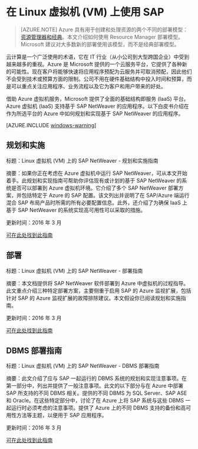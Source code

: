 <!-- ARM -->

<properties
   pageTitle="在 Linux 虚拟机 (VM) 上使用 SAP | Azure"
   description="了解如何在 Azure 中的 Linux 虚拟机 (VM) 上使用 SAP"
   services="virtual-machines-linux,virtual-network,storage"
   documentationCenter="saponazure"
   authors="MSSedusch"
   manager="juergent"
   editor=""
   tags="azure-resource-manager"
   keywords=""/>
<tags
	ms.service="virtual-machines-linux"
	ms.date="05/17/2016"
	wacn.date="06/27/2016"/>

# 在 Linux 虚拟机 (VM) 上使用 SAP

[767598]: https://service.sap.com/sap/support/notes/767598
[773830]: https://service.sap.com/sap/support/notes/773830
[826037]: https://service.sap.com/sap/support/notes/826037
[965908]: https://service.sap.com/sap/support/notes/965908
[1139904]: https://service.sap.com/sap/support/notes/1139904
[1173395]: https://service.sap.com/sap/support/notes/1173395
[1245200]: https://service.sap.com/sap/support/notes/1245200
[1409604]: https://service.sap.com/sap/support/notes/1409604
[1558958]: https://service.sap.com/sap/support/notes/1558958
[1585981]: https://service.sap.com/sap/support/notes/1585981
[1588316]: https://service.sap.com/sap/support/notes/1588316
[1590719]: https://service.sap.com/sap/support/notes/1590719
[1605680]: https://service.sap.com/sap/support/notes/1605680
[1619720]: https://service.sap.com/sap/support/notes/1619720
[1619726]: https://service.sap.com/sap/support/notes/1619726
[1619967]: https://service.sap.com/sap/support/notes/1619967
[1750510]: https://service.sap.com/sap/support/notes/1750510
[1752266]: https://service.sap.com/sap/support/notes/1752266
[1757924]: https://service.sap.com/sap/support/notes/1757924
[1757928]: https://service.sap.com/sap/support/notes/1757928
[1758182]: https://service.sap.com/sap/support/notes/1758182
[1758496]: https://service.sap.com/sap/support/notes/1758496
[1772688]: https://service.sap.com/sap/support/notes/1772688
[1814258]: https://service.sap.com/sap/support/notes/1814258
[1882376]: https://service.sap.com/sap/support/notes/1882376
[1909114]: https://service.sap.com/sap/support/notes/1909114
[1922555]: https://service.sap.com/sap/support/notes/1922555
[1928533]: https://service.sap.com/sap/support/notes/1928533
[1941500]: https://service.sap.com/sap/support/notes/1941500
[1956005]: https://service.sap.com/sap/support/notes/1956005
[1973241]: https://service.sap.com/sap/support/notes/1973241
[1999351]: https://service.sap.com/sap/support/notes/1999351
[2015553]: https://service.sap.com/sap/support/notes/2015553
[2039619]: https://service.sap.com/sap/support/notes/2039619
[2121797]: https://service.sap.com/sap/support/notes/2121797
[2134316]: https://service.sap.com/sap/support/notes/2134316
[2178632]: https://service.sap.com/sap/support/notes/2178632
[2191498]: https://service.sap.com/sap/support/notes/2191498
[2233094]: https://service.sap.com/sap/support/notes/2233094

[azure-portal]: https://portal.azure.cn
[azure-script-ps]: https://go.microsoft.com/fwlink/p/?LinkID=395017

[planning-guide]: /documentation/articles/virtual-machines-linux-sap-planning-guide
[planning-guide-classic]: /documentation/articles/virtual-machines-windows-classic-sap-planning-guide
[deployment-guide]: /documentation/articles/virtual-machines-linux-sap-deployment-guide
[deployment-guide-classic]: /documentation/articles/virtual-machines-windows-classic-sap-deployment-guide
[dbms-guide]: /documentation/articles/virtual-machines-linux-sap-dbms-guide
[dbms-guide-classic]: /documentation/articles/virtual-machines-windows-classic-sap-dbms-guide
[dr-guide-classic]: /documentation/articles/virtual-machines-windows-classic-sap-dr-guide
[ha-guide-classic]: /documentation/articles/virtual-machines-windows-classic-sap-ha-guide

[getting-started]: /documentation/articles/virtual-machines-linux-sap-getting-started-arm
[getting-started-windows-classic]: /documentation/articles/virtual-machines-windows-classic-sap-getting-started

[getting-started-windows-classic-dbms]: /documentation/articles/virtual-machines-windows-classic-sap-getting-started#c5b77a14-f6b4-44e9-acab-4d28ff72a930
[getting-started-windows-classic-planning]: /documentation/articles/virtual-machines-windows-classic-sap-getting-started#f2a5e9d8-49e4-419e-9900-af783173481c
[getting-started-windows-classic-deployment]: /documentation/articles/virtual-machines-windows-classic-sap-getting-started#f84ea6ce-bbb4-41f7-9965-34d31b0098ea
[getting-started-windows-classic-dr]: /documentation/articles/virtual-machines-windows-classic-sap-getting-started#cff10b4a-01a5-4dc3-94b6-afb8e55757d3
[getting-started-windows-classic-ha-sios]: /documentation/articles/virtual-machines-windows-classic-sap-getting-started#4bb7512c-0fa0-4227-9853-4004281b1037

[getting-started-planning]: /documentation/articles/virtual-machines-linux-sap-getting-started-arm#3da0389e-708b-4e82-b2a2-e92f132df89c
[getting-started-deployment]: /documentation/articles/virtual-machines-linux-sap-getting-started-arm#6aadadd2-76b5-46d8-8713-e8d63630e955
[getting-started-dbms]: /documentation/articles/virtual-machines-linux-sap-getting-started-arm#1343ffe1-8021-4ce6-a08d-3a1553a4db82

[deployment-guide-2.2]: /documentation/articles/virtual-machines-linux-sap-deployment-guide#42ee2bdb-1efc-4ec7-ab31-fe4c22769b94 "SAP 资源"
[deployment-guide-3]: /documentation/articles/virtual-machines-linux-sap-deployment-guide#b3253ee3-d63b-4d74-a49b-185e76c4088e "Azure 上 SAP 的 VM 部署方案"
[deployment-guide-3.1.2]: /documentation/articles/virtual-machines-linux-sap-deployment-guide#3688666f-281f-425b-a312-a77e7db2dfab "使用自定义映像部署 VM"
[deployment-guide-3.2]: /documentation/articles/virtual-machines-linux-sap-deployment-guide#db477013-9060-4602-9ad4-b0316f8bb281 "方案 1：为 SAP 部署从 Azure 库中取出的 VM"
[deployment-guide-3.3]: /documentation/articles/virtual-machines-linux-sap-deployment-guide#54a1fc6d-24fd-4feb-9c57-ac588a55dff2 "方案 2：使用自定义映像为 SAP 部署 VM"
[deployment-guide-3.4]: /documentation/articles/virtual-machines-linux-sap-deployment-guide#a9a60133-a763-4de8-8986-ac0fa33aa8c1 "方案 3：使用包含 SAP 的非通用化 Azure VHD 从本地移动 VM"
[deployment-guide-4.1]: /documentation/articles/virtual-machines-linux-sap-deployment-guide#604bcec2-8b6e-48d2-a944-61b0f5dee2f7 "部署 Azure PowerShell cmdlet"
[deployment-guide-4.2]: /documentation/articles/virtual-machines-linux-sap-deployment-guide#7ccf6c3e-97ae-4a7a-9c75-e82c37beb18e "下载并导入 SAP 相关的 PowerShell cmdlet"
[deployment-guide-4.3]: /documentation/articles/virtual-machines-linux-sap-deployment-guide#31d9ecd6-b136-4c73-b61e-da4a29bbc9cc "将 VM 加入本地域 — 仅限 Windows"
[deployment-guide-4.4]: /documentation/articles/virtual-machines-linux-sap-deployment-guide#c7cbb0dc-52a4-49db-8e03-83e7edc2927d "下载、安装并启用 Azure VM 代理"
[deployment-guide-4.4.2]: /documentation/articles/virtual-machines-linux-sap-deployment-guide#6889ff12-eaaf-4f3c-97e1-7c9edc7f7542 "Linux"
[deployment-guide-4.5]: /documentation/articles/virtual-machines-linux-sap-deployment-guide#d98edcd3-f2a1-49f7-b26a-07448ceb60ca "配置适用于 SAP 的 Azure 增强型监视扩展"
[deployment-guide-4.5.1]: /documentation/articles/virtual-machines-linux-sap-deployment-guide#987cf279-d713-4b4c-8143-6b11589bb9d4 "Azure PowerShell"
[deployment-guide-4.5.2]: /documentation/articles/virtual-machines-linux-sap-deployment-guide#408f3779-f422-4413-82f8-c57a23b4fc2f "Azure CLI"
[deployment-guide-5.1]: /documentation/articles/virtual-machines-linux-sap-deployment-guide#bb61ce92-8c5c-461f-8c53-39f5e5ed91f2 "适用于 SAP 的 Azure 增强型监视的就绪状态检查"
[deployment-guide-5.2]: /documentation/articles/virtual-machines-linux-sap-deployment-guide#e2d592ff-b4ea-4a53-a91a-e5521edb6cd1 "Azure 监视基础结构配置的运行状况检查"
[deployment-guide-5.3]: /documentation/articles/virtual-machines-linux-sap-deployment-guide#fe25a7da-4e4e-4388-8907-8abc2d33cfd8 "对适用于 SAP 的 Azure 监视基础结构进一步执行故障排除"
[deployment-guide-install-vm-agent-windows]: /documentation/articles/virtual-machines-linux-sap-deployment-guide#b2db5c9a-a076-42c6-9835-16945868e866
[deployment-guide-configure-proxy]: /documentation/articles/virtual-machines-linux-sap-deployment-guide#baccae00-6f79-4307-ade4-40292ce4e02d "配置代理"
[deployment-guide-configure-monitoring-scenario-1]: /documentation/articles/virtual-machines-linux-sap-deployment-guide#ec323ac3-1de9-4c3a-b770-4ff701def65b "配置监视"
[deployment-guide-troubleshooting-chapter]: /documentation/articles/virtual-machines-linux-sap-deployment-guide#564adb4f-5c95-4041-9616-6635e83a810b "Azure 上 SAP 的端到端监视设置的检查和故障排除"
[deployment-guide-figure-100]: ./media/virtual-machines-linux-sap-deployment-guide/100-deploy-vm-image.png
[deployment-guide-figure-300]: ./media/virtual-machines-linux-sap-deployment-guide/300-deploy-private-image.png
[deployment-guide-figure-400]: ./media/virtual-machines-linux-sap-deployment-guide/400-deploy-using-disk.png
[deployment-guide-figure-500]: ./media/virtual-machines-linux-sap-deployment-guide/500-install-powershell.png
[deployment-guide-figure-600]: ./media/virtual-machines-linux-sap-deployment-guide/600-powershell-version.png
[deployment-guide-figure-700]: ./media/virtual-machines-linux-sap-deployment-guide/700-install-powershell-installed.png
[deployment-guide-figure-760]: ./media/virtual-machines-linux-sap-deployment-guide/760-azure-cli-version.png
[deployment-guide-figure-50]: ./media/virtual-machines-linux-sap-deployment-guide/50-forced-tunneling-suse.png
[deployment-guide-figure-900]: ./media/virtual-machines-linux-sap-deployment-guide/900-cmd-update-executed.png
[deployment-guide-figure-1000]: ./media/virtual-machines-linux-sap-deployment-guide/1000-service-properties.png
[deployment-guide-figure-1100]: ./media/virtual-machines-linux-sap-deployment-guide/1100-azperflib.png
[deployment-guide-figure-1200]: ./media/virtual-machines-linux-sap-deployment-guide/1200-cmd-test-login.png
[deployment-guide-figure-1300]: ./media/virtual-machines-linux-sap-deployment-guide/1300-cmd-test-executed.png
[deployment-guide-figure-1400]: ./media/virtual-machines-linux-sap-deployment-guide/1400-azperflib-error-servicenotstarted.png
[deployment-guide-figure-5]: /documentation/articles/virtual-machines-linux-sap-deployment-guide#figure-5
[deployment-guide-figure-6]: /documentation/articles/virtual-machines-linux-sap-deployment-guide#figure-6
[deployment-guide-figure-7]: /documentation/articles/virtual-machines-linux-sap-deployment-guide#figure-7
[deployment-guide-figure-11]: /documentation/articles/virtual-machines-linux-sap-deployment-guide#figure-11
[deployment-guide-figure-14]: /documentation/articles/virtual-machines-linux-sap-deployment-guide#figure-14
[deployment-guide-figure-azure-cli-installed]: /documentation/articles/virtual-machines-linux-sap-deployment-guide#402488e5-f9bb-4b29-8063-1c5f52a892d0
[deployment-guide-figure-azure-cli-version]: /documentation/articles/virtual-machines-linux-sap-deployment-guide#0ad010e6-f9b5-4c21-9c09-bb2e5efb3fda

[planning-guide-1.2]: /documentation/articles/virtual-machines-linux-sap-planning-guide#e55d1e22-c2c8-460b-9897-64622a34fdff "资源"
[planning-guide-2.1]: /documentation/articles/virtual-machines-linux-sap-planning-guide#1625df66-4cc6-4d60-9202-de8a0b77f803 "仅限云 - 在不将依赖项部署到本地客户网络的情况下将虚拟机部署到 Azure 中"
[planning-guide-2.2]: /documentation/articles/virtual-machines-linux-sap-planning-guide#f5b3b18c-302c-4bd8-9ab2-c388f1ab3d10 "跨界 - 将单个或多个 SAP VM 部署到 Azure 中并要求完全集成到本地网络"
[planning-guide-3.1]: /documentation/articles/virtual-machines-linux-sap-planning-guide#be80d1b9-a463-4845-bd35-f4cebdb5424a "Azure 区域"
[planning-guide-3.2]: /documentation/articles/virtual-machines-linux-sap-planning-guide#8d8ad4b8-6093-4b91-ac36-ea56d80dbf77 "Azure 虚拟机的概念"
[planning-guide-3.2.1]: /documentation/articles/virtual-machines-linux-sap-planning-guide#df49dc09-141b-4f34-a4a2-990913b30358 "容错域"
[planning-guide-3.2.2]: /documentation/articles/virtual-machines-linux-sap-planning-guide#fc1ac8b2-e54a-487c-8581-d3cc6625e560 "升级域"
[planning-guide-3.2.3]: /documentation/articles/virtual-machines-linux-sap-planning-guide#18810088-f9be-4c97-958a-27996255c665 "Azure 可用性集"
[planning-guide-3.3.2]: /documentation/articles/virtual-machines-linux-sap-planning-guide#ff5ad0f9-f7f4-4022-9102-af07aef3bc92 "Azure 高级存储"
[planning-guide-5.1.1]: /documentation/articles/virtual-machines-linux-sap-planning-guide#4d175f1b-7353-4137-9d2f-817683c26e53 "使用非通用化磁盘将 VM 从本地移至 Azure"
[planning-guide-5.1.2]: /documentation/articles/virtual-machines-linux-sap-planning-guide#e18f7839-c0e2-4385-b1e6-4538453a285c "使用特定于客户的映像部署 VM"
[planning-guide-5.2]: /documentation/articles/virtual-machines-linux-sap-planning-guide#6ffb9f41-a292-40bf-9e70-8204448559e7 "为 Azure 准备包含 SAP 的 VM"
[planning-guide-5.2.1]: /documentation/articles/virtual-machines-linux-sap-planning-guide#1b287330-944b-495d-9ea7-94b83aff73ef "准备使用非通用化磁盘将 VM 从本地移到 Azure"
[planning-guide-5.2.2]: /documentation/articles/virtual-machines-linux-sap-planning-guide#57f32b1c-0cba-4e57-ab6e-c39fe22b6ec3 "准备使用特定于客户的映像为 SAP 部署 VM"
[planning-guide-5.3.1]: /documentation/articles/virtual-machines-linux-sap-planning-guide#6e835de8-40b1-4b71-9f18-d45b20959b79 "Azure 磁盘与 Azure 映像之间的差异"
[planning-guide-5.3.2]: /documentation/articles/virtual-machines-linux-sap-planning-guide#a43e40e6-1acc-4633-9816-8f095d5a7b6a "将 VHD 从本地上载到 Azure"
[planning-guide-5.4.2]: /documentation/articles/virtual-machines-linux-sap-planning-guide#9789b076-2011-4afa-b2fe-b07a8aba58a1 "在 Azure 存储帐户之间复制磁盘"
[planning-guide-5.5.1]: /documentation/articles/virtual-machines-linux-sap-planning-guide#4efec401-91e0-40c0-8e64-f2dceadff646 "SAP 部署的 VM/VHD 结构"
[planning-guide-5.5.3]: /documentation/articles/virtual-machines-linux-sap-planning-guide#17e0d543-7e8c-4160-a7da-dd7117a1ad9d "为附加的磁盘设置自动装载"
[planning-guide-7]: /documentation/articles/virtual-machines-linux-sap-planning-guide#96a77628-a05e-475d-9df3-fb82217e8f14 "SAP 实例的仅限云部署的概念"
[planning-guide-7.1]: /documentation/articles/virtual-machines-linux-sap-planning-guide#3e9c3690-da67-421a-bc3f-12c520d99a30 "用于 SAP NetWeaver 演示/培训的单一 VM 方案"
[planning-guide-9.1]: /documentation/articles/virtual-machines-linux-sap-planning-guide#6f0a47f3-a289-4090-a053-2521618a28c3 "适用于 SAP 的 Azure 监视解决方案"
[planning-guide-11.4.1]: /documentation/articles/virtual-machines-linux-sap-planning-guide#5d9d36f9-9058-435d-8367-5ad05f00de77 "SAP 应用程序服务器的高可用性"
[planning-guide-11.5]: /documentation/articles/virtual-machines-linux-sap-planning-guide#4e165b58-74ca-474f-a7f4-5e695a93204f "对 SAP 实例使用 Autostart"
[planning-guide-microsoft-azure-networking]: /documentation/articles/virtual-machines-linux-sap-planning-guide#61678387-8868-435d-9f8c-450b2424f5bd "Azure 网络"
[planning-guide-storage-microsoft-azure-storage-and-data-disks]: /documentation/articles/virtual-machines-linux-sap-planning-guide#a72afa26-4bf4-4a25-8cf7-855d6032157f "存储：Azure 存储空间和数据磁盘"
[planning-guide-azure-premium-storage]: /documentation/articles/virtual-machines-linux-sap-planning-guide#ff5ad0f9-f7f4-4022-9102-af07aef3bc92 "Azure 高级存储"
[planning-guide-figure-100]: ./media/virtual-machines-linux-sap-planning-guide/100-single-vm-in-azure.png
[planning-guide-figure-200]: ./media/virtual-machines-linux-sap-planning-guide/200-multiple-vms-in-azure.png
[planning-guide-figure-300]: ./media/virtual-machines-linux-sap-planning-guide/300-vpn-s2s.png
[planning-guide-figure-400]: ./media/virtual-machines-linux-sap-planning-guide/400-vm-services.png
[planning-guide-figure-600]: ./media/virtual-machines-linux-sap-planning-guide/600-s2s-details.png
[planning-guide-figure-700]: ./media/virtual-machines-linux-sap-planning-guide/700-decision-tree-deploy-to-azure.png
[planning-guide-figure-800]: ./media/virtual-machines-linux-sap-planning-guide/800-portal-vm-overview.png
[planning-guide-figure-1300]: ./media/virtual-machines-linux-sap-planning-guide/1300-ref-config-iaas-for-sap.png
[planning-guide-figure-1400]: ./media/virtual-machines-linux-sap-planning-guide/1400-attach-detach-disks.png
[planning-guide-figure-1600]: ./media/virtual-machines-linux-sap-planning-guide/1600-firewall-port-rule.png
[planning-guide-figure-1700]: ./media/virtual-machines-linux-sap-planning-guide/1700-single-vm-demo.png
[planning-guide-figure-1900]: ./media/virtual-machines-linux-sap-planning-guide/1900-vm-set-vnet.png
[planning-guide-figure-2100]: ./media/virtual-machines-linux-sap-planning-guide/2100-s2s.png
[planning-guide-figure-2200]: ./media/virtual-machines-linux-sap-planning-guide/2200-network-printing.png
[planning-guide-figure-2300]: ./media/virtual-machines-linux-sap-planning-guide/2300-sapgui-stms.png
[planning-guide-figure-2400]: ./media/virtual-machines-linux-sap-planning-guide/2400-vm-extension-overview.png
[planning-guide-figure-2500]: ./media/virtual-machines-linux-sap-planning-guide/2500-vm-extension-details.png
[planning-guide-figure-2600]: ./media/virtual-machines-linux-sap-planning-guide/2600-sap-router-connection.png
[planning-guide-figure-2700]: ./media/virtual-machines-linux-sap-planning-guide/2700-exposed-sap-portal.png
[planning-guide-figure-2800]: ./media/virtual-machines-linux-sap-planning-guide/2800-endpoint-config.png
[planning-guide-figure-2900]: ./media/virtual-machines-linux-sap-planning-guide/2900-azure-ha-sap-ha.png
[planning-guide-figure-3000]: ./media/virtual-machines-linux-sap-planning-guide/3000-sap-ha-on-azure.png
[planning-guide-figure-3200]: ./media/virtual-machines-linux-sap-planning-guide/3200-sap-ha-with-sql.png

[dbms-guide-2]: /documentation/articles/virtual-machines-linux-sap-dbms-guide#65fa79d6-a85f-47ee-890b-22e794f51a64 "RDBMS 部署的结构"
[dbms-guide-2.1]: /documentation/articles/virtual-machines-linux-sap-dbms-guide#c7abf1f0-c927-4a7c-9c1d-c7b5b3b7212f "VM 和 VHD 的缓存"
[dbms-guide-2.2]: /documentation/articles/virtual-machines-linux-sap-dbms-guide#c8e566f9-21b7-4457-9f7f-126036971a91 "软件 RAID"
[dbms-guide-2.3]: /documentation/articles/virtual-machines-linux-sap-dbms-guide#10b041ef-c177-498a-93ed-44b3441ab152 "Azure 存储空间"
[dbms-guide-3]: /documentation/articles/virtual-machines-linux-sap-dbms-guide#871dfc27-e509-4222-9370-ab1de77021c3 "Azure VM 的高可用性和灾难恢复"
[dbms-guide-5]: /documentation/articles/virtual-machines-linux-sap-dbms-guide#3264829e-075e-4d25-966e-a49dad878737 "有关 SQL Server RDBMS 的具体信息"
[dbms-guide-5.5.1]: /documentation/articles/virtual-machines-linux-sap-dbms-guide#0fef0e79-d3fe-4ae2-85af-73666a6f7268 "SQL Server 2012 SP1 CU4 和更高版本"
[dbms-guide-5.5.2]: /documentation/articles/virtual-machines-linux-sap-dbms-guide#f9071eff-9d72-4f47-9da4-1852d782087b "SQL Server 2012 SP1 CU3 和更低版本"
[dbms-guide-5.6]: /documentation/articles/virtual-machines-linux-sap-dbms-guide#1b353e38-21b3-4310-aeb6-a77e7c8e81c8 "使用从 Azure 应用商店取出的 SQL Server 映像"
[dbms-guide-5.8]: virtual-machines-linux-sap-dbms-guide#9053f720-6f3b-4483-904d-15dc54141e30 "适用于 Azure 上的 SAP 的 SQL Server 总体摘要"
[dbms-guide-8.4.1]: /documentation/articles/virtual-machines-linux-sap-dbms-guide#b48cfe3b-48e9-4f5b-a783-1d29155bd573 "存储配置"
[dbms-guide-8.4.2]: /documentation/articles/virtual-machines-linux-sap-dbms-guide#23c78d3b-ca5a-4e72-8a24-645d141a3f5d "备份和还原"
[dbms-guide-8.4.3]: /documentation/articles/virtual-machines-linux-sap-dbms-guide#77cd2fbb-307e-4cbf-a65f-745553f72d2c "备份和还原性能注意事项"
[dbms-guide-8.4.4]: /documentation/articles/virtual-machines-linux-sap-dbms-guide#f77c1436-9ad8-44fb-a331-8671342de818 "其他"
[dbms-guide-figure-100]: ./media/virtual-machines-linux-sap-dbms-guide/100_storage_account_types.png
[dbms-guide-figure-200]: ./media/virtual-machines-linux-sap-dbms-guide/200-ha-set-for-dbms-ha.png
[dbms-guide-figure-300]: ./media/virtual-machines-linux-sap-dbms-guide/300-reference-config-iaas.png
[dbms-guide-figure-400]: ./media/virtual-machines-linux-sap-dbms-guide/400-sql-2012-backup-to-blob-storage.png
[dbms-guide-figure-500]: ./media/virtual-machines-linux-sap-dbms-guide/500-sql-2012-backup-to-blob-storage-different-containers.png
[dbms-guide-figure-600]: ./media/virtual-machines-linux-sap-dbms-guide/600-iaas-maxdb.png
[dbms-guide-figure-700]: ./media/virtual-machines-linux-sap-dbms-guide/700-livecach-prod.png
[dbms-guide-figure-800]: ./media/virtual-machines-linux-sap-dbms-guide/800-azure-vm-sap-content-server.png
[dbms-guide-figure-900]: ./media/virtual-machines-linux-sap-dbms-guide/900-sap-cache-server-on-premises.png

[dbms-guide-900-sap-cache-server-on-premises]: /documentation/articles/virtual-machines-linux-sap-dbms-guide#642f746c-e4d4-489d-bf63-73e80177a0a8

[Logo_Windows]: ./media/virtual-machines-linux-sap-shared/Windows.png
[Logo_Linux]: ./media/virtual-machines-linux-sap-shared/Linux.png

[vm-size-specs]: /documentation/articles/virtual-machines-linux-sizes
[azure-subscription-service-limits-subscription]: /documentation/articles/azure-subscription-service-limits#subscription
[vpn-gateway-create-site-to-site-rm-powershell]: /documentation/articles/vpn-gateway-create-site-to-site-rm-powershell
[vpn-gateway-cross-premises-options]: /documentation/articles/vpn-gateway-cross-premises-options
[vpn-gateway-site-to-site-create]: /documentation/articles/vpn-gateway-site-to-site-create
[virtual-machines-deploy-rmtemplates-azure-cli]: /documentation/articles/virtual-machines-deploy-rmtemplates-azure-cli "使用 Azure 资源管理器模板和 Azure CLI 部署和管理虚拟机"
[virtual-machines-deploy-rmtemplates-powershell]: /documentation/articles/virtual-machines-deploy-rmtemplates-powershell "使用 Azure 资源管理器与 PowerShell 来管理虚拟机"
[virtual-machines-linux-capture-image-resource-manager]: /documentation/articles/virtual-machines-linux-capture-image
[virtual-machines-manage-availability]: /documentation/articles/virtual-machines-linux-manage-availability
[virtual-machines-linux-how-to-attach-disk]: /documentation/articles/virtual-machines-linux-how-to-attach-disk
[virtual-networks-reserved-private-ip]: /documentation/articles/virtual-networks-static-private-ip-arm-ps
[virtual-machines-sql-server-infrastructure-services]: /documentation/articles/virtual-machines-windows-sql-server-iaas-overview
[storage-redundancy]: /documentation/articles/storage-redundancy
[storage-scalability-targets]: /documentation/articles/storage-scalability-targets
[virtual-networks-manage-dns-in-vnet]: /documentation/articles/virtual-networks-manage-dns-in-vnet
[resource-groups-networking]: /documentation/articles/resource-groups-networking
[virtual-networks-static-private-ip-arm-pportal]: /documentation/articles/virtual-networks-static-private-ip-arm-pportal
[virtual-networks-multiple-nics]: /documentation/articles/virtual-networks-multiple-nics
[virtual-network-deploy-multinic-arm-template]: /documentation/articles/virtual-network-deploy-multinic-arm-template
[virtual-network-deploy-multinic-arm-ps]: /documentation/articles/virtual-network-deploy-multinic-arm-ps
[virtual-network-deploy-multinic-arm-cli]: /documentation/articles/virtual-network-deploy-multinic-arm-cli
[vpn-gateway-create-site-to-site-rm-powershell]: /documentation/articles/vpn-gateway-create-site-to-site-rm-powershell
[vpn-gateway-create-site-to-site-rm-powershell]: /documentation/articles/vpn-gateway-create-site-to-site-rm-powershell
[vpn-gateway-about-vpn-devices]: /documentation/articles/vpn-gateway-about-vpn-devices
[vpn-gateway-vpn-faq]: /documentation/articles/vpn-gateway-vpn-faq
[vpn-gateway-create-site-to-site-rm-powershell]: /documentation/articles/vpn-gateway-create-site-to-site-rm-powershell
[powershell-install-configure]: /documentation/articles/powershell-install-configure
[xplat-cli]: /documentation/articles/xplat-cli-install
[virtual-machines-deploy-rmtemplates-azure-cli]: /documentation/articles/virtual-machines-deploy-rmtemplates-azure-cli
[xplat-cli-azure-resource-manager]: /documentation/articles/xplat-cli-azure-resource-manager
[virtual-machines-linux-create-upload-vhd-suse]: /documentation/articles/virtual-machines-linux-create-upload-vhd-suse
[virtual-machines-linux-capture-image-resource-manager]: /documentation/articles/virtual-machines-linux-capture-image-resource-manager
[storage-use-azcopy]: /documentation/articles/storage-use-azcopy
[virtual-machines-linux-capture-image-resource-manager-capture]: /documentation/articles/virtual-machines-linux-capture-image#capture-the-vm
[storage-azure-cli]: /documentation/articles/storage-azure-cli
[storage-powershell-guide-full-copy-vhd]: /documentation/articles/storage-powershell-guide-full#how-to-copy-blobs-from-one-storage-container-to-another
[storage-azure-cli-copy-blobs]: /documentation/articles/storage-azure-cli#copy-blobs
[virtual-machines-linux-agent-user-guide]: /documentation/articles/virtual-machines-linux-agent-user-guide
[virtual-machines-size-specs]: /documentation/articles/virtual-machines-linux-sizes
[virtual-machines-sql-server-performance-best-practices]: /documentation/articles/virtual-machines-windows-sql-performance
[virtual-machines-sql-server-high-availability-and-disaster-recovery-solutions]: /documentation/articles/virtual-machines-windows-sql-high-availability-dr
[virtual-machines-sql-server-alwayson-availability-groups-powershell]: /documentation/articles/virtual-machines-windows-classic-ps-sql-alwayson-availability-groups
[virtual-machines-sql-server-configure-ilb-alwayson-availability-group-listener]: /documentation/articles/virtual-machines-windows-classic-ps-sql-int-listener
[virtual-networks-configure-vnet-to-vnet-connection]: /documentation/articles/virtual-networks-configure-vnet-to-vnet-connection
[azure-subscription-service-limits]: /documentation/articles/azure-subscription-service-limits
[virtual-machines-configuring-oracle-data-guard]: /documentation/articles/virtual-machines-windows-classic-configure-oracle-data-guard
[virtual-machines-linux-configure-raid]: /documentation/articles/virtual-machines-linux-configure-raid
[virtual-machines-attach-disk-preview]: /documentation/articles/virtual-machines-attach-disk-preview
[virtual-machines-workload-template-sql-alwayson]: /documentation/articles/virtual-machines-windows-portal-sql-alwayson-availability-groups
[virtual-machines-linux-how-to-attach-disk-how-to-initialize-a-new-data-disk-in-linux]: /documentation/articles/virtual-machines-linux-how-to-attach-disk#how-to-initialize-a-new-data-disk-in-linux
[resource-group-authoring-templates]: /documentation/articles/resource-group-authoring-templates
[virtual-machines-linux-update-agent]: /documentation/articles/virtual-machines-linux-update-agent
[virtual-machines-linux-create-upload-vhd-step-1]: /documentation/articles/virtual-machines-linux-create-upload-vhd#step-1-prepare-the-image-to-be-uploaded
[deploy-template-powershell]: /documentation/articles/resource-group-template-deploy#deploy-with-powershell
[deploy-template-cli]: /documentation/articles/resource-group-template-deploy#deploy-with-azure-cli-for-mac-linux-and-windows
[deploy-template-portal]: /documentation/articles/resource-group-template-deploy#deploy-with-the-preview-portal
[virtual-networks-udr-overview]: /documentation/articles/virtual-networks-udr-overview
[resource-group-overview]: /documentation/articles/resource-group-overview
[virtual-machines-linux-agent-user-guide-command-line-options]: /documentation/articles/virtual-machines-linux-agent-user-guide#command-line-options
[virtual-machines-linux-capture-image]: /documentation/articles/virtual-machines-linux-capture-image
[virtual-networks-udr-overview]: /documentation/articles/virtual-networks-udr-overview
[virtual-networks-nsg]: /documentation/articles/virtual-networks-nsg
[storage-premium-storage-preview-portal]: /documentation/articles/storage-premium-storage-preview-portal
[storage-introduction]: /documentation/articles/storage-introduction
[virtual-machines-upload-image-windows-resource-manager]: /documentation/articles/virtual-machines-windows-upload-image
[virtual-machines-windows-tutorial]: /documentation/articles/virtual-machines-windows-hero-tutorial
[virtual-machines-windows-tutorial]: /documentation/articles/virtual-machines-windows-classic-tutorial
[virtual-networks-create-vnet-arm-pportal]: /documentation/articles/virtual-networks-create-vnet-arm-pportal
[virtual-machines-ps-create-preconfigure-windows-resource-manager-vms]: /documentation/articles/virtual-machines-windows-create-powershell
[virtual-machines-linux-tutorial]: /documentation/articles/virtual-machines-linux-quick-create-cli

[msdn-set-azurermvmaemextension]: https://msdn.microsoft.com/zh-cn/library/azure/mt670598.aspx

[virtual-machines-azurerm-versus-azuresm]: /documentation/articles/virtual-machines-linux-compare-deployment-models

[install-extension-cli]: https://github.com/Azure/azure-linux-extensions/blob/master/AzureEnhancedMonitor/README.md

[azure-quickstart-templates-github]: https://github.com/Azure/azure-quickstart-templates
[sap-templates-2-tier-marketplace-image]: https://portal.azure.cn/#create/Microsoft.Template/uri/https%3A%2F%2Fraw.githubusercontent.com%2FAzure%2Fazure-quickstart-templates%2Fmaster%2Fsap-2-tier-marketplace-image%2Fazuredeploy.json
[sap-templates-3-tier-marketplace-image]: https://portal.azure.cn/#create/Microsoft.Template/uri/https%3A%2F%2Fraw.githubusercontent.com%2FAzure%2Fazure-quickstart-templates%2Fmaster%2Fsap-3-tier-marketplace-image%2Fazuredeploy.json
[sap-templates-2-tier-user-image]: https://portal.azure.cn/#create/Microsoft.Template/uri/https%3A%2F%2Fraw.githubusercontent.com%2FAzure%2Fazure-quickstart-templates%2Fmaster%2Fsap-2-tier-user-image%2Fazuredeploy.json
[sap-templates-3-tier-user-image]: https://portal.azure.cn/#create/Microsoft.Template/uri/https%3A%2F%2Fraw.githubusercontent.com%2FAzure%2Fazure-quickstart-templates%2Fmaster%2Fsap-3-tier-user-image%2Fazuredeploy.json
[sap-templates-2-tier-os-disk]: https://portal.azure.cn/#create/Microsoft.Template/uri/https%3A%2F%2Fraw.githubusercontent.com%2FAzure%2Fazure-quickstart-templates%2Fmaster%2Fsap-2-tier-user-disk%2Fazuredeploy.json
[templates-101-simple-windows-vm]: https://github.com/Azure/azure-quickstart-templates/tree/master/101-simple-windows-vm
[templates-101-vm-from-user-image]: https://github.com/Azure/azure-quickstart-templates/tree/master/101-vm-from-user-image
[template-201-vm-from-specialized-vhd]: https://github.com/Azure/azure-quickstart-templates/tree/master/201-vm-from-specialized-vhd

[sap-pam]: https://support.sap.com/pam "SAP 产品可用性对照表"

> [AZURE.NOTE] Azure 具有用于创建和处理资源的两个不同的部署模型：[资源管理器和经典](/documentation/articles/resource-manager-deployment-model)。本文介绍如何使用 Resource Manager 部署模型。Microsoft 建议对大多数新的部署使用该模型，而不是经典部署模型。

云计算是一个广泛使用的术语，它在 IT 行业（从小公司到大型跨国企业）中受到越来越多的重视。Azure 是 Microsoft 提供的一个云服务平台，它提供了各种新的可能性。现在客户将能够快速将应用程序预配为云服务并可取消预配，因此他们不会受到技术或预算方面的限制。公司不用在硬件基础结构中投入时间和预算，而是可以重点关注应用程序、业务流程以及它为客户和用户带来的好处。

借助 Azure 虚拟机服务，Microsoft 提供了全面的基础结构即服务 (IaaS) 平台。Azure 虚拟机 (IaaS) 支持基于 SAP NetWeaver 的应用程序。以下白皮书介绍在作为所选平台的 Azure 中如何规划和实现基于 SAP NetWeaver 的应用程序。

[AZURE.INCLUDE [windows-warning](../includes/virtual-machines-linux-sap-warning.md)]

##  <a name="3da0389e-708b-4e82-b2a2-e92f132df89c"></a>规划和实施

标题：Linux 虚拟机 (VM) 上的 SAP NetWeaver - 规划和实施指南

摘要：如果你正在考虑在 Azure 虚拟机中运行 SAP NetWeaver，可从本文开始着手。此规划和实现指南可帮助你评估现有或计划的基于 SAP NetWeaver 的系统是否可以部署到 Azure 虚拟机环境。它介绍了多个 SAP NetWeaver 部署方案，并包括特定于 Azure 的 SAP 配置。该文列出并说明了在 SAP/Azure 端运行混合 SAP 布局产品时所需的所有必要配置信息。此外，还介绍了为确保 IaaS 上基于 SAP NetWeaver 的系统实现高可用性可以采取的措施。

更新时间：2016 年 3 月

[可在此处找到此指南][planning-guide]
## <a name="6aadadd2-76b5-46d8-8713-e8d63630e955"></a>部署

标题：Linux 虚拟机 (VM) 上的 SAP NetWeaver - 部署指南

摘要：本文档提供将 SAP NetWeaver 软件部署到 Azure 中虚拟机的过程指导。此文重点介绍三种特定部署方案，主要侧重于启用 SAP 的 Azure 监视扩展，包括针对 SAP 的 Azure 监视扩展的故障排除建议。本文假设你已阅读规划和实施指南。

更新时间：2016 年 3 月

[可在此处找到此指南][deployment-guide]

## <a name="1343ffe1-8021-4ce6-a08d-3a1553a4db82"></a>DBMS 部署指南

标题：Linux 虚拟机 (VM) 上的 SAP NetWeaver - DBMS 部署指南

摘要：此文介绍了应与 SAP 一起运行的 DBMS 系统的规划和实现注意事项。在第一部分中，列出并提供了一般注意事项。此文的以下部分与在 Azure 中部署 SAP 所支持的不同 DBMS 相关。提供的不同 DBMS 为 SQL Server、SAP ASE 和 Oracle。在这些特定部分中，讨论了在 Azure 上将 SAP 系统与这些 DBMS 一起运行时必须考虑的注意事项。提供了 Azure 上的不同 DBMS 支持的备份和高可用性方法等主题，以便用于 SAP 应用程序。

更新时间：2016 年 3 月

[可在此处找到此指南][dbms-guide]

<!---HONumber=Mooncake_0620_2016-->